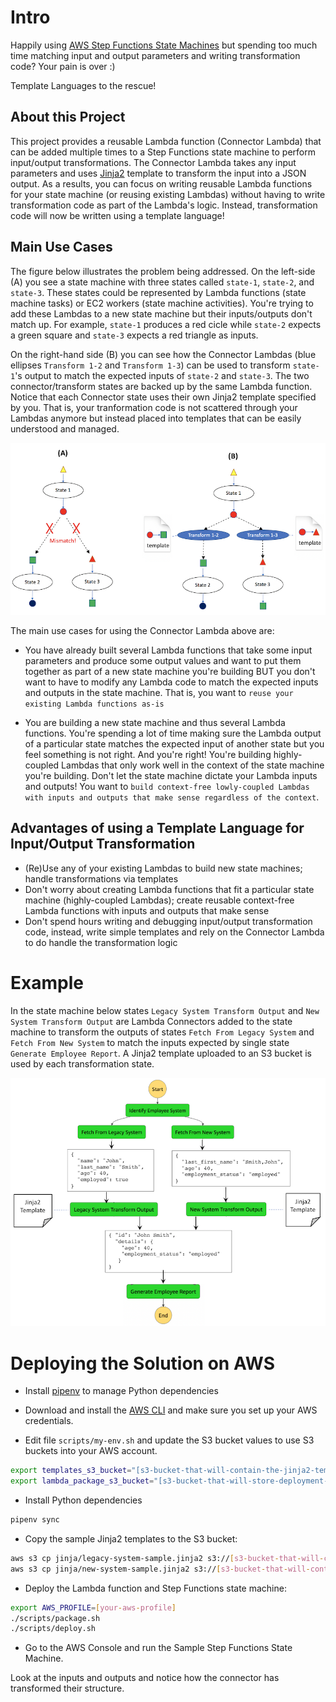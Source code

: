 # Intro

Happily using [AWS Step Functions State Machines](https://aws.amazon.com/step-functions/) but spending too much time matching input and output parameters and writing transformation code? Your pain is over :)

Template Languages to the rescue!

## About this Project

This project provides a reusable Lambda function (Connector Lambda) that can be added multiple times to a Step Functions state machine to perform input/output transformations. The Connector Lambda takes any input parameters and uses [Jinja2](http://jinja.pocoo.org/docs/2.10/) template to transform the input into a JSON output. As a results, you can focus on writing reusable Lambda functions for your state machine (or reusing existing Lambdas) without having to write transformation code as part of the Lambda's logic. Instead, transformation code will now be written using a template language!

## Main Use Cases

The figure below illustrates the problem being addressed. On the left-side (A) you see a state machine with three states called ```state-1```, ```state-2```, and ```state-3```. These states could be represented by Lambda functions (state machine tasks) or EC2 workers (state machine activities). You're trying to add these Lambdas to a new state machine but their inputs/outputs don't match up. For example, ```state-1``` produces a red cicle while ```state-2``` expects a green square and ```state-3``` expects a red triangle as inputs. 

 On the right-hand side (B) you can see how the Connector Lambdas (blue ellipses ```Transform 1-2``` and ```Transform 1-3```) can be used to transform ```state-1```'s output to match the expected inputs of ```state-2``` and ```state-3```. The two connector/transform states are backed up by the same Lambda function. Notice that each Connector state uses their own Jinja2 template specified by you. That is, your tranformation code is not scattered through your Lambdas anymore but instead placed into templates that can be easily understood and managed.

![approach-overview](doc/aws-step-functions-connector-overview.png)

The main use cases for using the Connector Lambda above are:

* You have already built several Lambda functions that take some input parameters and produce some output values and want to put them together as part of a new state machine you're building BUT you don't want to have to modify any Lambda code to match the expected inputs and outputs in the state machine. That is, you want to ```reuse your existing Lambda functions as-is```

* You are building a new state machine and thus several Lambda functions. You're spending a lot of time making sure the Lambda output of a particular state matches the expected input of another state but you feel something is not right. And you're right! You're building highly-coupled Lambdas that only work well in the context of the state machine you're building. Don't let the state machine dictate your Lambda inputs and outputs! You want to ```build context-free lowly-coupled Lambdas with inputs and outputs that make sense regardless of the context```.

## Advantages of using a Template Language for Input/Output Transformation

* (Re)Use any of your existing Lambdas to build new state machines; handle transformations via templates
* Don't worry about creating Lambda functions that fit a particular state machine (highly-coupled Lambdas); create reusable context-free Lambda functions with inputs and outputs that make sense
* Don't spend hours writing and debugging input/output transformation code, instead, write simple templates and rely on the Connector Lambda to do handle the transformation logic

# Example

In the state machine below states ```Legacy System Transform Output``` and ```New System Transform Output``` are Lambda Connectors added to the state machine to transform the outputs of states ```Fetch From Legacy System``` and ```Fetch From New System``` to match the inputs expected by single state ```Generate Employee Report```. A Jinja2 template uploaded to an S3 bucket is used by each transformation state.

![approach-example](doc/aws-step-functions-connector-example.png)

# Deploying the Solution on AWS

* Install [pipenv](https://pipenv.readthedocs.io/en/latest/) to manage Python dependencies

* Download and install the [AWS CLI](https://aws.amazon.com/cli/) and make sure you set up your AWS credentials.

* Edit file ```scripts/my-env.sh``` and update the S3 bucket values to use S3 buckets into your AWS account.

```bash
export templates_s3_bucket="[s3-bucket-that-will-contain-the-jinja2-templates]"
export lambda_package_s3_bucket="[s3-bucket-that-will-store-deployment-artifacts]"
```

* Install Python dependencies

```bash
pipenv sync
```

* Copy the sample Jinja2 templates to the S3 bucket:

```bash
aws s3 cp jinja/legacy-system-sample.jinja2 s3://[s3-bucket-that-will-contain-jinja2-templates]
aws s3 cp jinja/new-system-sample.jinja2 s3://[s3-bucket-that-will-contain-jinja2-templates]
```

* Deploy the Lambda function and Step Functions state machine:

```bash
export AWS_PROFILE=[your-aws-profile]
./scripts/package.sh
./scripts/deploy.sh
```

* Go to the AWS Console and run the Sample Step Functions State Machine.

 Look at the inputs and outputs and notice how the connector has transformed their structure.
